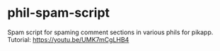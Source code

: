 # phil-spam-script
Spam script for spaming comment sections in various phils for pikapp.
Tutorial: https://youtu.be/UMK7mCgLHB4
